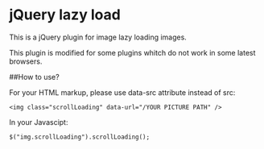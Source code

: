 # jQuery lazy load

This is a jQuery plugin for image lazy loading images. 

This plugin is modified for some plugins whitch do not work in some latest browsers.

##How to use?

For your HTML markup, please use data-src attribute instead of src:

    <img class="scrollLoading" data-url="/YOUR PICTURE PATH" />

In your Javascipt:

    $("img.scrollLoading").scrollLoading();